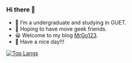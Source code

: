 ### Hi there 👋

- 🔭 I’m a undergraduate and studying in GUET.
- 👯 Hoping to have move geek friends.
- 😀 Welcome to my blog [MrGo123](https://zy68.top).
- 💪 Have a nice day!!!

<!--
**MrGo123/MrGo123** is a ✨ _special_ ✨ repository because its `README.md` (this file) appears on your GitHub profile.

Here are some ideas to get you started:

- 🔭 I’m currently working on ...
- 🌱 I’m currently learning ...
- 👯 I’m looking to collaborate on ...
- 🤔 I’m looking for help with ...
- 💬 Ask me about ...
- 📫 How to reach me: ...
- 😄 Pronouns: ...
- ⚡ Fun fact: ...
-->
[![Top Langs](https://github-readme-stats.vercel.app/api/top-langs/?username=MrGo123)](https://github.com/MrGo123/github-readme-stats)
